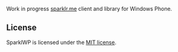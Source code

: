 Work in progress [sparklr.me](http://sparklr.me) client and library for Windows Phone.

## License ##
SparklWP is licensed under the [MIT license](LICENSE.txt).
